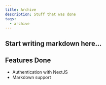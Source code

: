 ```yaml
---
title: Archive
description: Stuff that was done
tags:
  - archive
---
```


## Start writing markdown here...

## Features Done

- Authentication with NextJS
- Markdown support
